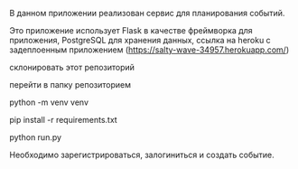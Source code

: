 В данном приложении реализован сервис для планирования событий.

Это приложение использует Flask в качестве фреймворка для приложения, PostgreSQL для хранения данных, 
ссылка на heroku с задеплоенным приложением (https://salty-wave-34957.herokuapp.com/)

склонировать этот репозиторий

перейти в папку репозиторием

python -m venv venv

pip install -r requirements.txt

python run.py

Необходимо зарегистрироваться, залогиниться и создать событие.
